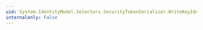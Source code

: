 ```yaml
---
uid: System.IdentityModel.Selectors.SecurityTokenSerializer.WriteKeyIdentifierCore(System.Xml.XmlWriter,System.IdentityModel.Tokens.SecurityKeyIdentifier)
internalonly: False
---
```

